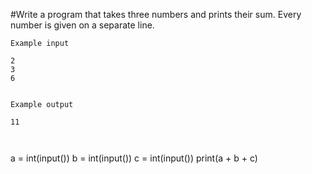 #Write a program that takes three numbers and prints their sum. Every number is given on a separate line.

~~~
Example input

2
3
6


Example output

11



~~~

a = int(input())
b = int(input())
c = int(input())
print(a + b + c)

